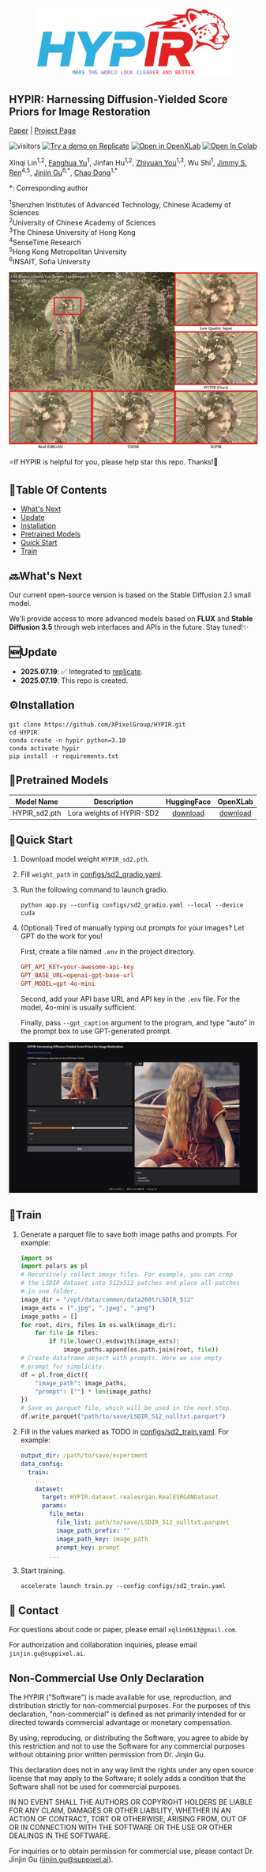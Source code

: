 <p align="center">
    <img src="assets/logo.png" width="400">
</p>

## HYPIR: Harnessing Diffusion-Yielded Score Priors for Image Restoration

[Paper](TODO) | [Project Page](TODO)

![visitors](https://visitor-badge.laobi.icu/badge?page_id=XPixelGroup/HYPIR) [![Try a demo on Replicate](https://replicate.com/0x3f3f3f3fun/hypir-sd2/badge)](https://replicate.com/0x3f3f3f3fun/hypir-sd2) [![Open in OpenXLab](https://cdn-static.openxlab.org.cn/app-center/openxlab_app.svg)](https://openxlab.org.cn/apps/detail/linxinqi/HYPIR-SD2) [![Open In Colab](https://colab.research.google.com/assets/colab-badge.svg)](https://colab.research.google.com/drive/1MbpICKc22S6ysD32uj3ORkqg6AgZrNpx?usp=sharing)

Xinqi Lin<sup>1,2</sup>, [Fanghua Yu](https://github.com/Fanghua-Yu)<sup>1</sup>, Jinfan Hu<sup>1,2</sup>, [Zhiyuan You](https://zhiyuanyou.github.io/)<sup>1,3</sup>, Wu Shi<sup>1</sup>, [Jimmy S. Ren](https://www.jimmyren.com/)<sup>4,5</sup>, [Jinjin Gu](https://www.jasongt.com/)<sup>6,\*</sup>, [Chao Dong](https://scholar.google.com.hk/citations?user=OSDCB0UAAAAJ)<sup>1,\*</sup>

\*: Corresponding author

<sup>1</sup>Shenzhen Institutes of Advanced Technology, Chinese Academy of Sciences<br><sup>2</sup>University of Chinese Academy of Sciences<br><sup>3</sup>The Chinese University of Hong Kong<br><sup>4</sup>SenseTime Research<br><sup>5</sup>Hong Kong Metropolitan University<br><sup>6</sup>INSAIT, Sofia University

<p align="center">
    <img src="assets/teaser.png">
</p>

:star:If HYPIR is helpful for you, please help star this repo. Thanks!:hugs:

## :book:Table Of Contents

- [What's Next](#next)
- [Update](#update)
- [Installation](#installation)
- [Pretrained Models](#pretrained_models)
- [Quick Start](#quick_start)
- [Train](#train)

## <a name="next"></a>:soon:What's Next

Our current open-source version is based on the Stable Diffusion 2.1 small model.

We'll provide access to more advanced models based on **FLUX** and **Stable Diffusion 3.5** through web interfaces and APIs in the future. Stay tuned!:sparkles:

## <a name="update"></a>:new:Update

- **2025.07.19**: :white_check_mark: Integrated to [replicate](https://replicate.com/0x3f3f3f3fun/hypir-sd2).
- **2025.07.19**: This repo is created.

## <a name="installation"></a>:gear:Installation

```shell
git clone https://github.com/XPixelGroup/HYPIR.git
cd HYPIR
conda create -n hypir python=3.10
conda activate hypir
pip install -r requirements.txt
```

## <a name="pretrained_models"></a>:dna:Pretrained Models

| Model Name | Description | HuggingFace | OpenXLab |
| :---------: | :----------: | :----------: | :----------: |
| HYPIR_sd2.pth | Lora weights of HYPIR-SD2 | [download](https://huggingface.co/lxq007/HYPIR/tree/main) | [download](https://openxlab.org.cn/models/detail/linxinqi/HYPIR/tree/main) |

## <a name="quick_start"></a>:flight_departure:Quick Start

1. Download model weight `HYPIR_sd2.pth`.

2. Fill `weight_path` in [configs/sd2_gradio.yaml](configs/sd2_gradio.yaml).

3. Run the following command to launch gradio.

    ```shell
    python app.py --config configs/sd2_gradio.yaml --local --device cuda
    ```
4. (Optional) Tired of manually typing out prompts for your images? Let GPT do the work for you!

    First, create a file named `.env` in the project directory.

    ```conf
    GPT_API_KEY=your-awesome-api-key
    GPT_BASE_URL=openai-gpt-base-url
    GPT_MODEL=gpt-4o-mini
    ```

    Second, add your API base URL and API key in the `.env` file. For the model, 4o-mini is usually sufficient.

    Finally, pass `--gpt_caption` argument to the program, and type "auto" in the prompt box to use GPT-generated prompt.

<div align="center">
    <kbd><img src="assets/gradio.png"></img></kbd>
</div>

## <a name="train"></a>:stars:Train

1. Generate a parquet file to save both image paths and prompts. For example:

    ```python
    import os
    import polars as pl
    # Recursively collect image files. For example, you can crop 
    # the LSDIR dataset into 512x512 patches and place all patches 
    # in one folder.
    image_dir = "/opt/data/common/data260t/LSDIR_512"
    image_exts = (".jpg", ".jpeg", ".png")
    image_paths = []
    for root, dirs, files in os.walk(image_dir):
        for file in files:
            if file.lower().endswith(image_exts):
                image_paths.append(os.path.join(root, file))
    # Create dataframe object with prompts. Here we use empty 
    # prompt for simplicity.
    df = pl.from_dict({
        "image_path": image_paths,
        "prompt": [""] * len(image_paths)
    })
    # Save as parquet file, which will be used in the next step.
    df.write_parquet("path/to/save/LSDIR_512_nulltxt.parquet")
    ```

2. Fill in the values marked as TODO in [configs/sd2_train.yaml](configs/sd2_train.yaml). For example:

    ```yaml
    output_dir: /path/to/save/experiment
    data_config:
      train:
        ...
        dataset:
          target: HYPIR.dataset.realesrgan.RealESRGANDataset
          params:
            file_meta:
              file_list: path/to/save/LSDIR_512_nulltxt.parquet
              image_path_prefix: ""
              image_path_key: image_path
              prompt_key: prompt
            ...
    ```

3. Start training.

    ```shell
    accelerate launch train.py --config configs/sd2_train.yaml
    ```

## :email: Contact

For questions about code or paper, please email `xqlin0613@gmail.com`.

For authorization and collaboration inquiries, please email `jinjin.gu@suppixel.ai`.

## Non-Commercial Use Only Declaration
The HYPIR ("Software") is made available for use, reproduction, and distribution strictly for non-commercial purposes. For the purposes of this declaration, "non-commercial" is defined as not primarily intended for or directed towards commercial advantage or monetary compensation.

By using, reproducing, or distributing the Software, you agree to abide by this restriction and not to use the Software for any commercial purposes without obtaining prior written permission from Dr. Jinjin Gu.

This declaration does not in any way limit the rights under any open source license that may apply to the Software; it solely adds a condition that the Software shall not be used for commercial purposes.

IN NO EVENT SHALL THE AUTHORS OR COPYRIGHT HOLDERS BE LIABLE FOR ANY CLAIM, DAMAGES OR OTHER LIABILITY, WHETHER IN AN ACTION OF CONTRACT, TORT OR OTHERWISE, ARISING FROM, OUT OF OR IN CONNECTION WITH THE SOFTWARE OR THE USE OR OTHER DEALINGS IN THE SOFTWARE.

For inquiries or to obtain permission for commercial use, please contact Dr. Jinjin Gu (jinjin.gu@suppixel.ai).